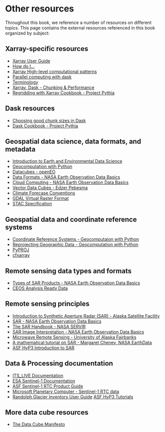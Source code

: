 # Other resources

Throughout this book, we reference a number of resources on different topics. This page contains the external resources referenced in this book organized by subject: 


## Xarray-specific resources
- [Xarray User Guide](https://docs.xarray.dev/en/stable/user-guide/index.html)
- [How do I...](https://docs.xarray.dev/en/stable/howdoi.html)
- [Xarray High-level computational patterns](https://tutorial.xarray.dev/intermediate/01-high-level-computation-patterns.html)
- [Parallel computing with dask](https://tutorial.xarray.dev/intermediate/xarray_and_dask.html)
- [Terminology](https://docs.xarray.dev/en/stable/user-guide/terminology.html)
- [Xarray, Dask - Chunking & Performance](https://docs.xarray.dev/en/stable/user-guide/dask.html#chunking-and-performance)
- [Regridding with Xarray Cookbook - Project Pythia](https://projectpythia.org/gridding-cookbook/README.html)

## Dask resources
- [Choosing good chunk sizes in Dask](https://blog.dask.org/2021/11/02/choosing-dask-chunk-sizes)
- [Dask Cookbook - Project Pythia](https://projectpythia.org/dask-cookbook/README.html)
## Geospatial data science, data formats, and metadata
- [Introduction to Earth and Environmental Data Science](https://earth-env-data-science.github.io/intro.html)
- [Geocomputation wtih Python](https://py.geocompx.org/)
- [Datacubes - openEO](https://openeo.org/documentation/1.0/datacubes.html#what-are-datacubes)
- [Data Formats - NASA Earth Observation Data Basics](https://www.earthdata.nasa.gov/learn/earth-observation-data-basics/data-formats)
- [Cloud Computing - NASA Earth Observation Data Basics](https://www.earthdata.nasa.gov/learn/earth-observation-data-basics/cloud-computing)
- [Vector Data Cubes - Edzer Pebesma](https://r-spatial.org/r/2022/09/12/vdc.html)
- [Climate Forecase Conventions](https://cfconventions.org/)
- [GDAL Virtual Raster Format](https://gdal.org/en/stable/drivers/raster/vrt.html)
- [STAC Specification](https://stacspec.org/en)

## Geospatial data and coordinate reference systems
- [Coordinate Reference Systems - Geocomputaion with Python](https://py.geocompx.org/01-spatial-data#geographic-coordinate-systems)
- [Reprojecting Geographic Data - Geocomputation with Python](https://py.geocompx.org/06-reproj)
- [PyPROJ](https://pyproj4.github.io/pyproj/stable/)
- [cfxarray](https://cf-xarray.readthedocs.io/en/latest/)

## Remote sensing data types and formats 
- [Types of SAR Products - NASA Earth Observation Data Basics](https://www.earthdata.nasa.gov/learn/earth-observation-data-basics/types-sar-products)
- [CEOS Analysis Ready Data](https://ceos.org/ard/index.html)

## Remote sensing principles
- [Introduction to Synthetic Aperture Radar (SAR) - Alaska Satellite Facility](https://hyp3-docs.asf.alaska.edu/guides/introduction_to_sar/)
- [SAR - NASA Earth Observation Data Basics](https://www.earthdata.nasa.gov/learn/earth-observation-data-basics/sar)
- [The SAR Handbook - NASA SERVIR](https://gis1.servirglobal.net/TrainingMaterials/SAR/SARHB_FullRes.pdf)
- [SAR Image Interpretation - NASA Earth Observation Data Basics](https://www.earthdata.nasa.gov/learn/earth-observation-data-basics/sar/image-interpretation)
- [Microwave Remote Sensing - University of Alaska Fairbanks](https://radar.community.uaf.edu/)
- [A mathematical tutorial on SAR - Margaret Cheney, NASA EarthData](https://www.earthdata.nasa.gov/s3fs-public/2024-06/sar%20mathematical%20tutorial.pdf)
- [ASF HyP3 Introduction to SAR](https://hyp3-docs.asf.alaska.edu/guides/introduction_to_sar/
)

## Data  & Processing documentation
- [ITS_LIVE Documentation](https://its-live.jpl.nasa.gov/#documentation)
- [ESA Sentinel-1 Documentation](https://sentinel.esa.int/web/sentinel/user-guides/sentinel-1-sar/overview)
- [ASF Sentinel-1 RTC Product Guide](https://hyp3-docs.asf.alaska.edu/guides/rtc_product_guide/)
- [Microsoft Planetary Computer - Sentinel-1 RTC data](https://planetarycomputer.microsoft.com/dataset/sentinel-1-rtc
)
- [Randolph Glacier Inventory User Guide](http://www.glims.org/rgi_user_guide/welcome.html)
[ASF HyP3 Tutorials](https://hyp3-docs.asf.alaska.edu/tutorials/)

## More data cube resources
- [The Data Cube Manifesto](http://www.earthserver.eu/tech/datacube-manifesto/The-Datacube-Manifesto.pdf
)